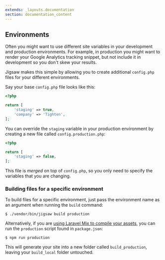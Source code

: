 ```yaml
---
extends: _layouts.documentation
section: documentation_content
---
```


## Environments

Often you might want to use different site variables in your development and production environments. For example, in production you might want to render your Google Analytics tracking snippet, but not include it in development so you don't skew your results.

Jigsaw makes this simple by allowing you to create additional `config.php` files for your different environments.

Say your base `config.php` file looks like this:

```php
<?php

return [
    'staging' => true,
    'company' => 'Tighten',
];
```

You can override the `staging` variable in your production environment by creating a new file called `config.production.php`:

```php
<?php

return [
    'staging' => false,
];
```

This file is _merged_ on top of `config.php`, so you only need to specify the variables that you are changing.

### Building files for a specific environment

To build files for a specific environment, just pass the environment name as an argument when running the `build` command:

```
$ ./vendor/bin/jigsaw build production
```

Alternatively, if you are [using Laravel Mix to compile your assets](/docs/compiling-assets), you can run the `production` script found in `package.json`:

```
$ npm run production
```

This will generate your site into a new folder called `build_production`, leaving your `build_local` folder untouched.
